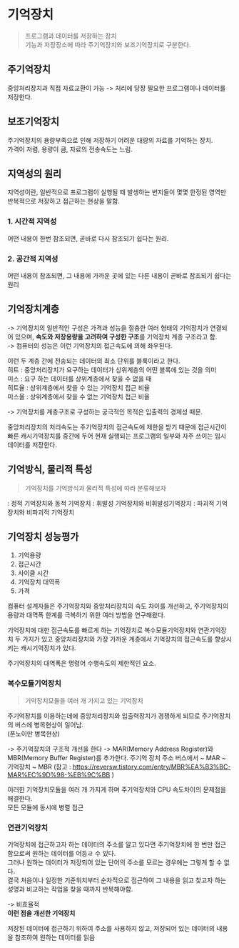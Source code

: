 # 기억장치

> 프로그램과 데이터를 저장하는 장치      
> 기능과 저장장소에 따라 주기억장치와 보조기억장치로 구분한다.   

## 주기억장치
중앙처리장치과 직접 자료교환이 가능 -> 처리에 당장 필요한 프로그램이나 데이터를 저장한다.  

## 보조기억장치
주기억장치의 용량부족으로 인해 저장하기 어려운 대량의 자료를 기억하는 장치.     
가격이 저렴, 용량이 큼, 자료의 전송속도는 느림.    

## 지역성의 원리
지역성이란, 일반적으로 프로그램이 실행될 때 발생하는 번지들이 몇몇 한정된 영역만 반복적으로 저장하고 접근하는 현상을 말함. 

### 1. 시간적 지역성     
어떤 내용이 한번 참조되면, 곧바로 다시 참조되기 쉽다는 원리.  

### 2. 공간적 지역성  
어떤 내용이 참조되면, 그 내용에 가까운 곳에 있는 다른 내용이 곧바로 참조되기 쉽다는 원리     

## 기억장치계층 
-> 기억장치의 일반적인 구성은 가격과 성능을 절충한 여러 형태의 기억장치가 연결되어 있으며, **속도와 저장용량을 고려하여 구성한 구조**를 기억장치 계층 구조라고 함.        
-> 컴퓨터의 성능은 이런 기억장치의 접근속도에 의해 좌우된다.    

이런 두 계층 간에 전송되는 데이터의 최소 단위를 블록이라고 한다.    
히트 : 중앙처리장치가 요구하는 데이터가 상위계층의 어떤 블록에 있는 것을 의미     
미스 : 요구 하는 데이터를 상위계층에서 찾을 수 없을 때      
히트율 : 상위계층에서 찾을 수 있는 기억장치 접근 비율     
미스율 : 상위계층에서 찾을 수 없는 기억장치 접근 비율

-> 기억장치를 계층구조로 구성하는 궁극적인 목적은 입출력의 경제성 때문.

중앙처리장치의 처리속도는 주기억장치의 접근속도에 제한을 받기 때문에 접근시간이 빠른 캐시기억장치를 중간에 두어 현재 실행되는 프로그램의 일부와 자주 쓰이는 임시 데이터를 저장한다. 


## 기억방식, 물리적 특성
>기억장치를 기억방식과 물리적 특성에 따라 분류해보자

: 정적 기억장치와 동적 기억장치
: 휘발성 기억장치와 비휘발성기억장치
: 파괴적 기억장치와 비파괴적 기억장치

## 기억장치 성능평가
1. 기억용량
2. 접근시간
3. 사이클 시간
4. 기억장치 대역폭
5. 가격

컴퓨터 설계자들은 주기억장치와 중앙처리장치의 속도 차이를 개선하고, 주기억장치의 용량과 대역폭 한계를 극복하기 위한 여러 방법을 연구해왔다.

기억장치에 대한 접근속도를 빠르게 하는 기억장치로 복수모듈기억장치와 연관기억장치 두 가지가 있고
중앙처리장치와 가장 가까운 계층에서 기억장치의 접근속도를 향상시키는 캐시기억장치가 있다. 

주기억장치의 대역폭은 명령어 수행속도의 제한적인 요소.

### 복수모듈기억장치

> 기악장치모듈을 여러 개 가지고 있는 기억장치


주기억장치를 이용하는데에 중앙처리장치와 입출력장치가 경쟁하게 되므로 주기억장치의 버스에 병목현상이 일어남.   
(폰노이만 병목현상)    

-> 주기억장치의 구조적 개선을 한다 -> MAR(Memory Address Register)와 MBR(Memory Buffer Register)를 추가한다. 
주기억 장치 주소 버스에서 ~ MAR ~ 기억장치 ~ MBR
(참고 : https://reversw.tistory.com/entry/MBR%EA%B3%BC-MAR%EC%9D%98-%EB%9C%BB )

이러한 기억장치모듈을 여러 개 가지게 하며 주기억장치와 CPU 속도차이의 문제점을 해결한다.    
모든 모듈에 동시에 병렬 접근

### 연관기억장치

기억장치에 접근하고자 하는 데이터의 주소를 알고 있다면 주기억장치에 한 번만 접근 함으로써 원하는 데이터를 어등ㄹ 수 있다.    
그러나 원하는 데이터가 저장되어 있는 단어의 주소를 모르는 경우에는 그렇게 할 수 없다.    
결국 처음이나 일정한 기준위치부터 순차적으로 접근하여 그 내용을 읽고 찾고자 하는 성명과 비교하는 작업을 찾을 때까지 반복해야함.    

-> 비효율적     
**이런 점을 개선한 기억장치** 

저장된 데이터에 접근하기 위하여 주소를 사용하지 않고, 저장되어 있는 데이터의 내용을 참조하여 원하는 데이터를 읽음 

